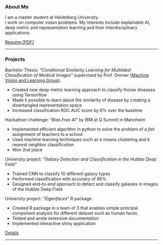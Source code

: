 ### About Me
I am a master student at Heidelberg University. \
I work on computer vision problems. My interests include explainable AI, deep metric and representation learning and their interdisciplinary applications.

<a href="https://mafi2.github.io/files/Resume.pdf" target="_blank"><span class="uk-icon link-text" uk-icon="icon: file-pdf; ratio: 1"></span><span class="link-text">Resume [PDF]</span></a>

---

### Projects 
Bachelor Thesis: _"Conditional Similarity Learning for Multilabel Classification of Medical Images"_ 
supervised by Prof. Ommer [(Machine Vision and Learning Group)](https://ommer-lab.com).
* Created new deep metric learning approach to classify thorax diseases using Tensorflow
* Made it possible to learn about the similarity of disease by creating a disentangled representation space
* Increased classification ROC AUC score by 6% over the baseline

Hackathon challenge: _"Bias Free AI"_ by IBM at Q Summit in Mannheim
* Implemented efficient algorithm in python to solve the problem of a *fair* assignment of teachers to a school
* Used machine learning techniques such as k means clustering and k nearest neighbor classification
* Won 2nd place

University project: _"Galaxy Detection and Classification in the Hubble Deep Field"_
* Trained CNN to classify 10 different galaxy types
* Performed classification with accuracy of 86%
* Designed end-to-end approach to detect and classify galaxies in images of the Hubble Deep Field

University project: _"Eigenfaces"_ R package
* Created R package in a team of 3 that enables simple principal component analysis for different dataset such as human faces
* Tested and wrote extensive documentation
* Implemented interactive shiny application

<a href="https://mafi2.github.io/projects" ><span class="uk-icon link-text" uk-icon="icon: chevron-right; ratio: 1"></span><span class="link-text">Details</span></a>


---
<!---

### Here is an unordered list:

*   Item foo
*   Item bar
*   Item baz


### And a nested list:

- level 1 item
  - level 2 item
  - level 2 item
    - level 3 item
    - level 3 item
- level 1 item
  - level 2 item

### Small image

![Octocat](https://github.githubassets.com/images/icons/emoji/octocat.png)

-->